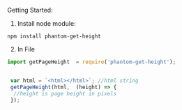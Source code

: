 Getting Started: 


1. Install node module:

```
npm install phantom-get-height
```


2. In File

```js
import getPageHeight  = require('phantom-get-height');


 var html = `<html></html>`; //html string
 getPageHeight(html,  (height) => {
  //height is page height in pixels
 });

```
